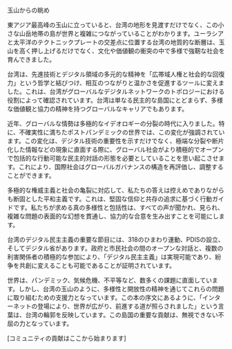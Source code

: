 玉山からの眺め

東アジア最高峰の玉山に立っていると、台湾の地形を見渡すだけでなく、この小さな山岳地帯の島が世界と複雑につながっていることがわかります。ユーラシアと太平洋のテクトニックプレートの交差点に位置する台湾の地質的な断層は、玉山を高く押し上げるだけでなく、文化や価値観の衝突の中で多様で強靭な社会を育んできました。

台湾は、先進技術とデジタル領域の多元的な精神を「広帯域人権と社会的な回復力」という哲学と結びつけ、相互のつながりと温かさを促進するツールに変えました。これは、台湾がグローバルなデジタルネットワークのトポロジーにおける役割によって確認されています。台湾は単なる民主的な島国にとどまらず、多様な価値観と協力の精神を持つグローバルなキャリアでもあります。

近年、グローバルな情勢は多極的なイデオロギーの分裂の時代に入りました。特に、不確実性に満ちたポストパンデミックの世界では、この変化が強調されています。この変化は、デジタル技術の重要性を示すだけでなく、極端な分裂や断片化した情報などの現象に直面する際に、グローバル社会がより積極的でオープンで包括的な行動可能な民主的対話の形態を必要としていることを思い起こさせます。これにより、国際社会はグローバルガバナンスの構造を再評価し、調整することができます。

多極的な権威主義と社会の亀裂に対応して、私たちの答えは控えめでありながらも断固とした平和主義です。これは、堅固な信仰と共存の追求に基づく行動ガイドです。私たちが求める真の多様性と包括性は、すべての声が聞かれ、見られ、複雑な問題の表面的な幻想を貫通し、協力的な合意を生み出すことを可能にします。

台湾のデジタル民主主義の重要な節目には、318のひまわり運動、PDISの設立、そしてデジタル省があります。政府と市民社会の間のオープンな対話と、複数の利害関係者の積極的な参加により、「デジタル民主主義」は実現可能であり、紛争を共創に変えることも可能であることが証明されています。

世界は、パンデミック、気候危機、不平等など、数多くの課題に直面しています。しかし、台湾の玉山のように、多様性と開放性の精神を通じてこれらの問題に取り組むための支援力となっています。この本の序文にあるように、「インターネットの登場により、世界が広がり、前進する道が照らされました」という言葉は、台湾の輪郭を反映しています。この島国の重要な貢献は、無視できない不屈の力となっています。

[コミュニティの貢献はここから始まります]
